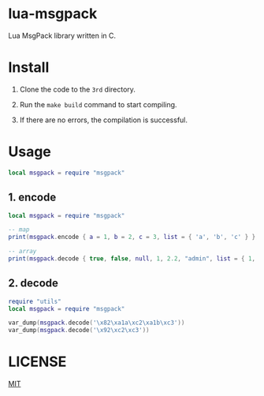 # lua-msgpack

  Lua MsgPack library written in C.

# Install

  1. Clone the code to the `3rd` directory.

  2. Run the `make build` command to start compiling.

  3. If there are no errors, the compilation is successful.

# Usage

```lua
local msgpack = require "msgpack"
```

## 1. encode

```lua
local msgpack = require "msgpack"

-- map
print(msgpack.encode { a = 1, b = 2, c = 3, list = { 'a', 'b', 'c' } })

-- array
print(msgpack.decode { true, false, null, 1, 2.2, "admin", list = { 1, 2 3}, map = { a = 1} })
```

## 2. decode

```lua
require "utils"
local msgpack = require "msgpack"

var_dump(msgpack.decode('\x82\xa1a\xc2\xa1b\xc3'))
var_dump(msgpack.decode('\x92\xc2\xc3'))
```

# LICENSE

  [MIT](https://github.com/CandyMi/lua-msgpack/blob/master/LICENSE)
